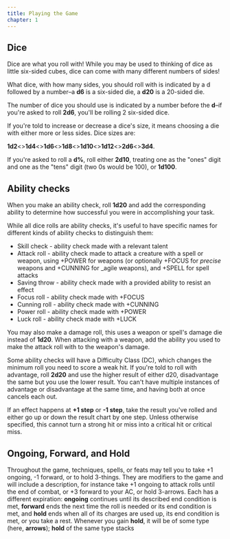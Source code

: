 ```yaml
---
title: Playing the Game
chapter: 1
---
```


## Dice

Dice are what you roll with! While you may be used to thinking of dice as little six-sided cubes, dice can come with many different numbers of sides!

What dice, with how many sides, you should roll with is indicated by a d followed by a number–a **d6** is a six-sided die, a **d20** is a 20-sided die.

The number of dice you should use is indicated by a number before the **d**–if you're asked to roll **2d6**, you'll be rolling 2 six-sided dice.

If you're told to increase or decrease a dice's size, it means choosing a die with either more or less sides. Dice sizes are:

**1d2**<>**1d4**<>**1d6**<>**1d8**<>**1d10**<>**1d12**<>**2d6**<>**3d4**.

If you're asked to roll a **d%**, roll either **2d10**, treating one as the "ones" digit and one as the "tens" digit (two 0s would be 100), or **1d100**.

## Ability checks

When you make an ability check, roll **1d20** and add the corresponding ability to determine how successful you were in accomplishing your task.

While all dice rolls are ability checks, it's useful to have specific names for different kinds of ability checks to distinguish them:

- Skill check - ability check made with a relevant talent
- Attack roll - ability check made to attack a creature with a spell or weapon, using +POWER for weapons (or optionally +FOCUS for _precise_ weapons and +CUNNING for \_agile weapons), and +SPELL for spell attacks
- Saving throw - ability check made with a provided ability to resist an effect
- Focus roll - ability check made with +FOCUS
- Cunning roll - ability check made with +CUNNING
- Power roll - ability check made with +POWER
- Luck roll - ability check made with +LUCK

You may also make a damage roll, this uses a weapon or spell's damage die instead of **1d20**. When attacking with a weapon, add the ability you used to make the attack roll with to the weapon's damage.

Some ability checks will have a Difficulty Class (DC), which changes the minimum roll you need to score a weak hit. If you're told to roll with advantage, roll **2d20** and use the higher result of either d20, disadvantage the same but you use the lower result. You can't have multiple instances of advantage or disadvantage at the same time, and having both at once cancels each out.

If an effect happens at **+1 step** or **-1 step**, take the result you've rolled and either go up or down the result chart by one step. Unless otherwise specified, this cannot turn a strong hit or miss into a critical hit or critical miss.

## Ongoing, Forward, and Hold

Throughout the game, techniques, spells, or feats may tell you to take +1 ongoing, -1 forward, or to hold 3-things. They are modifiers to the game and will include a description, for instance take +1 ongoing to attack rolls until the end of combat, or +3 forward to your AC, or hold 3-arrows. Each has a different expiration: **ongoing** continues until its described end condition is met, **forward** ends the next time the roll is needed or its end condition is met, and **hold** ends when all of its charges are used up, its end condition is met, or you take a rest. Whenever you gain **hold**, it will be of some type (here, **arrows**); **hold** of the same type stacks
